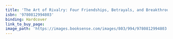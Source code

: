 ```yaml
---
title: 'The Art of Rivalry: Four Friendships, Betrayals, and Breakthroughs in Modern Art'
isbn: '9780812994803'
binding: Hardcover
link_to_buy_page:
image_path: 'https://images.booksense.com/images/803/994/9780812994803.jpg'
---
```



